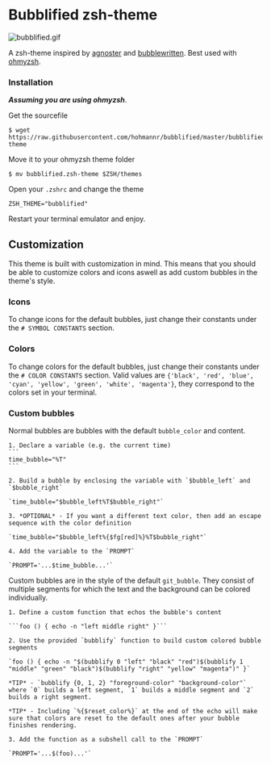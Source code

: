 # Bubblified zsh-theme

![bubblified.gif](https://raw.githubusercontent.com/hohmannr/bubblified/master/bubblified.gif)

A zsh-theme inspired by [agnoster](https://github.com/agnoster/agnoster-zsh-theme) and [bubblewritten](https://github.com/paracorde/dots/blob/master/bubblewritten.zsh-theme). Best used with [ohmyzsh](https://github.com/ohmyzsh/ohmyzsh).

### Installation
***Assuming you are using ohmyzsh***.

Get the sourcefile
```
$ wget https://raw.githubusercontent.com/hohmannr/bubblified/master/bubblified.zsh-theme
```

Move it to your ohmyzsh theme folder
```
$ mv bubblified.zsh-theme $ZSH/themes
```

Open your `.zshrc` and change the theme
```
ZSH_THEME="bubblified"
```

Restart your terminal emulator and enjoy.


## Customization

This theme is built with customization in mind. This means that you should be able to customize colors and icons aswell as add custom bubbles in the theme's style.

### Icons

To change icons for the default bubbles, just change their constants under the `# SYMBOL CONSTANTS` section.

### Colors

To change colors for the default bubbles, just change their constants under the `# COLOR CONSTANTS` section. Valid values are `{'black', 'red', 'blue', 'cyan', 'yellow', 'green', 'white', 'magenta'}`, they correspond to the colors set in your terminal.

### Custom bubbles

Normal bubbles are bubbles with the default `bubble_color` and content.

    1. Declare a variable (e.g. the current time)
    ```
    time_bubble="%T"
    ```
    
    2. Build a bubble by enclosing the variable with `$bubble_left` and `$bubble_right`

    `time_bubble="$bubble_left%T$bubble_right"`

    3. *OPTIONAL* - If you want a different text color, then add an escape sequence with the color definition

    `time_bubble="$bubble_left%{$fg[red]%}%T$bubble_right"`

    4. Add the variable to the `PROMPT`

    `PROMPT='...$time_bubble...'`

Custom bubbles are in the style of the default `git_bubble`. They consist of multiple segments for which the text and the background can be colored individually.

    1. Define a custom function that echos the bubble's content
        
    ```foo () { echo -n "left middle right" }```

    2. Use the provided `bubblify` function to build custom colored bubble segments

    `foo () { echo -n "$(bubblify 0 "left" "black" "red")$(bubblify 1 "middle" "green" "black")$(bubblify "right" "yellow" "magenta")" }`

    *TIP* - `bubblify {0, 1, 2} "foreground-color" "background-color"` where `0` builds a left segment, `1` builds a middle segment and `2` builds a right segment.

    *TIP* - Including `%{$reset_color%}` at the end of the echo will make sure that colors are reset to the default ones after your bubble finishes rendering.

    3. Add the function as a subshell call to the `PROMPT`

    `PROMPT='...$(foo)...'`


